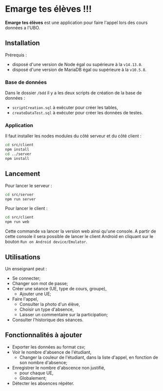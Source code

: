 # Emarge tes élèves !!!
**Emarge tes élèves** est une application pour faire l'appel lors des cours données a l'UBO.
## Installation
Prérequis : 
- disposé d'une version de Node égal ou supérieure à la `v14.13.0`.
- disposé d'une version de MariaDB égal ou supérieure à la `v10.5.8`.
### Base de données
Dans le dossier `/bdd` il y a les deux scripts de création de la base de données :

- `scriptCreation.sql` à exécuter pour  créer les tables,
- `createDataTest.sql` à exécuter pour créer les données de testes.

### Application
Il faut installer les nodes modules du côté serveur et du côté client :
```bash
cd src/client
npm install
cd ../server
npm install
```
## Lancement
Pour lancer le serveur :
```bash
cd src/server
npm run server
```
Pour lancer le client :
```bash
cd src/client
npm run web
```
Cette commande va lancer la version web ainsi qu'une console. A partir de cette console il sera possible de lancer le client Android en cliquant sur le bouton `Run on Android device/Emulator`.

## Utilisations
Un enseignant peut :

- Se connecter;
- Changer son mot de passe;
- Créer une séance (UE, type de cours, groupe),
	- Ajouter une UE;
- Faire l'appel,
	- Consulter la photo d'un élève,
	- Choisir un type d'absence,
	- Laisser un commentaire sur la participation;
- Consulter l'historique des séances.

## Fonctionnalités à ajouter
- Exporter les données au format csv;
- Voir le nombre d'absence de l'étudiant,
	- Changer la couleur de l'étudiant, dans la liste d'appel, en fonction de son nombre d'absence;
- Enregistrer le nombre d'abscence non justifié,
	- pour chaque UE,
	- Globalement;
- Détecter les absences répéter.
